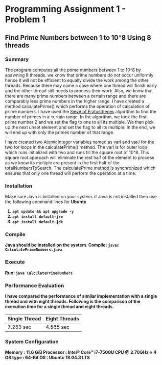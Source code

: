 # Programming Assignment 1 - Problem 1

## Find Prime Numbers between 1 to 10^8 Using 8 threads

### Summary
The program computes all the prime numbers between 1 to 10^8 by spawning 8 threads. 
we know that prime numbers do not occur uniformly hence it will not be efficient to equally divide the work among the other threads. Because there may come a case where one thread will finish early and the other thread still needs to process their work.
Also, we know that there are many prime numbers between a certain range and there are comparably less prime numbers in the higher range.
I have created a method calculatePrime() which performs the operation of calculation of prime numbers. I have used the [Sieve of Eratosthenes](https://en.wikipedia.org/wiki/Sieve_of_Eratosthenes) algorithm to find the number of primes in a certain range. In the algorithm, we took the first prime number 2 and we set the flag to one to all its multiple. We then pick up the next unset element and set the flag to all its multiple. In the end, we will end up with only the primes number of that range.

I have created two [AtomicInteger]((https://docs.oracle.com/javase/8/docs/api/java/util/concurrent/atomic/AtomicInteger.html)) variables named as varI and varJ for the two for loops in the calculatePrime() method. The varI is for outer loop which runs initialized with two and runs till the square root of 10^8. This square root approach will eliminate the rest half of the element to process as we know its multiple are present in the first half of the totalNumbersToSearch. The calculatePrime method is synchronized which ensures that only one thread will perform the operation at a time.  

### Installation
Make sure Java is installed on your system. 
if Java is not installed then use the following command lines for <b>Ubuntu<b>
1. ```apt update && apt upgrade -y```
2. ```apt install default-jre```
3. ```apt install default-jdk```

### Compile
Java should be installed on the system.
Compile:
```javac CalculatePrimeNumbers.java```

### Execute
Run:
```java CalculatePrimeNumbers```

### Performance Evaluation
I have compared the performance of similar implementation with a single thread and with eight threads. Following is the comparison of the execution time for a single thread and eight threads.

| Single Thread  | Eight Threads |
| ------------- | ------------- |
| 7.283 sec  | 4.565 sec  |

### System Configuration
Memory : 11.6 GiB
Processor : Intel® Core™ i7-7500U CPU @ 2.70GHz × 4 
OS type : 64-Bit
OS : Ubuntu 18.04.3 LTS
